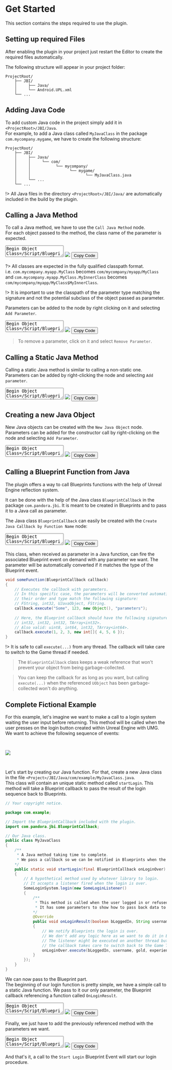 # Get Started

This section contains the steps required to use the plugin. 

## Setting up required Files
After enabling the plugin in your project just restart the Editor to create the required files automatically.

The following structure will appear in your project folder:
```
ProjectRoot/
    ├── JBI/
    │     ├── Java/
    │     └── Android.UPL.xml
    └── ...
```

## Adding Java Code
To add custom Java code in the project simply add it in `<ProjectRoot>/JBI/Java`.   
For example, to add a Java class called `MyJavaClass` in the package `com.mycompany.mygame`, we have to create the following structure:
```
ProjectRoot/
    ├── JBI/
    │     ├── Java/
	│     │     └── com/
	│     │           └── mycompany/
	│     │                 └── mygame/
	│     │                        └── MyJavaClass.java
    │     └── ...
    └── ...
```
!> All Java files in the directory `<ProjectRoot>/JBI/Java/` are automatically included in the build by the plugin.

## Calling a Java Method

To call a Java method, we have to use the `Call Java Method` node.  
For each object passed to the method, the class name of the parameter is expected.

<div class="bpcode">
<textarea readonly>
Begin Object Class=/Script/BlueprintJNIEditor.K2_CallJavaFunction Name="K2_CallJavaFunction_4"
   NodePosX=-880
   NodePosY=-4144
   NodeGuid=5E36DE4D4FF42EE49D2BA4943BD2928C
   CustomProperties Pin (PinId=F7D47DAA40AEE7C6D6F863B2BA9F2F2B,PinName="execute",PinType.PinCategory="exec",PinType.PinSubCategory="",PinType.PinSubCategoryObject=None,PinType.PinSubCategoryMemberReference=(),PinType.PinValueType=(),PinType.ContainerType=None,PinType.bIsReference=False,PinType.bIsConst=False,PinType.bIsWeakPointer=False,PinType.bIsUObjectWrapper=True,PersistentGuid=00000000000000000000000000000000,bHidden=False,bNotConnectable=False,bDefaultValueIsReadOnly=False,bDefaultValueIsIgnored=False,bAdvancedView=False,bOrphanedPin=False,)
   CustomProperties Pin (PinId=C7CE217B48E72E4467A6DC92F6CF8D6D,PinName="Method Called",Direction="EGPD_Output",PinType.PinCategory="exec",PinType.PinSubCategory="",PinType.PinSubCategoryObject=None,PinType.PinSubCategoryMemberReference=(),PinType.PinValueType=(),PinType.ContainerType=None,PinType.bIsReference=False,PinType.bIsConst=False,PinType.bIsWeakPointer=False,PinType.bIsUObjectWrapper=True,PersistentGuid=00000000000000000000000000000000,bHidden=False,bNotConnectable=False,bDefaultValueIsReadOnly=False,bDefaultValueIsIgnored=False,bAdvancedView=False,bOrphanedPin=False,)
   CustomProperties Pin (PinId=6F436E4744EFBDFF29AD16AAF50E78C2,PinName="Return Value",Direction="EGPD_Output",PinType.PinCategory="object",PinType.PinSubCategory="",PinType.PinSubCategoryObject=Class'"/Script/BlueprintJNI.JavaObject"',PinType.PinSubCategoryMemberReference=(),PinType.PinValueType=(),PinType.ContainerType=None,PinType.bIsReference=False,PinType.bIsConst=False,PinType.bIsWeakPointer=False,PinType.bIsUObjectWrapper=False,PersistentGuid=00000000000000000000000000000000,bHidden=True,bNotConnectable=False,bDefaultValueIsReadOnly=False,bDefaultValueIsIgnored=False,bAdvancedView=False,bOrphanedPin=False,)
   CustomProperties Pin (PinId=79DF8F614A3E981DF842A09A95DDCC1F,PinName="Method not Found",Direction="EGPD_Output",PinType.PinCategory="exec",PinType.PinSubCategory="",PinType.PinSubCategoryObject=None,PinType.PinSubCategoryMemberReference=(),PinType.PinValueType=(),PinType.ContainerType=None,PinType.bIsReference=False,PinType.bIsConst=False,PinType.bIsWeakPointer=False,PinType.bIsUObjectWrapper=True,PersistentGuid=00000000000000000000000000000000,bHidden=False,bNotConnectable=False,bDefaultValueIsReadOnly=False,bDefaultValueIsIgnored=False,bAdvancedView=False,bOrphanedPin=False,)
   CustomProperties Pin (PinId=B7720B5943E6F16436D47C92F540F791,PinName="Java Object",PinType.PinCategory="object",PinType.PinSubCategory="",PinType.PinSubCategoryObject=Class'"/Script/BlueprintJNI.JavaObject"',PinType.PinSubCategoryMemberReference=(),PinType.PinValueType=(),PinType.ContainerType=None,PinType.bIsReference=False,PinType.bIsConst=False,PinType.bIsWeakPointer=False,PinType.bIsUObjectWrapper=False,PersistentGuid=00000000000000000000000000000000,bHidden=False,bNotConnectable=False,bDefaultValueIsReadOnly=False,bDefaultValueIsIgnored=False,bAdvancedView=False,bOrphanedPin=False,)
   CustomProperties Pin (PinId=9A7FCE8946E944F7DB0BD9861A270033,PinName="Object Class",PinType.PinCategory="string",PinType.PinSubCategory="",PinType.PinSubCategoryObject=None,PinType.PinSubCategoryMemberReference=(),PinType.PinValueType=(),PinType.ContainerType=None,PinType.bIsReference=False,PinType.bIsConst=False,PinType.bIsWeakPointer=False,PinType.bIsUObjectWrapper=True,PersistentGuid=00000000000000000000000000000000,bHidden=False,bNotConnectable=False,bDefaultValueIsReadOnly=False,bDefaultValueIsIgnored=False,bAdvancedView=False,bOrphanedPin=False,)
   CustomProperties Pin (PinId=93CD8AA740013E459938D694B4AE8D47,PinName="Method Name",PinType.PinCategory="string",PinType.PinSubCategory="",PinType.PinSubCategoryObject=None,PinType.PinSubCategoryMemberReference=(),PinType.PinValueType=(),PinType.ContainerType=None,PinType.bIsReference=False,PinType.bIsConst=False,PinType.bIsWeakPointer=False,PinType.bIsUObjectWrapper=True,PersistentGuid=00000000000000000000000000000000,bHidden=False,bNotConnectable=False,bDefaultValueIsReadOnly=False,bDefaultValueIsIgnored=False,bAdvancedView=False,bOrphanedPin=False,)
   CustomProperties Pin (PinId=EEFA86EE4D4FA9DD8BF5D18E936487E6,PinName="Return Value Type",PinType.PinCategory="byte",PinType.PinSubCategory="EJavaType",PinType.PinSubCategoryObject=Enum'"/Script/BlueprintJNI.EJavaType"',PinType.PinSubCategoryMemberReference=(),PinType.PinValueType=(),PinType.ContainerType=None,PinType.bIsReference=False,PinType.bIsConst=False,PinType.bIsWeakPointer=False,PinType.bIsUObjectWrapper=False,DefaultValue="Void",PersistentGuid=00000000000000000000000000000000,bHidden=False,bNotConnectable=False,bDefaultValueIsReadOnly=False,bDefaultValueIsIgnored=False,bAdvancedView=False,bOrphanedPin=False,)
   CustomProperties Pin (PinId=3C6B321544D5E9214F53E5A570A681F5,PinName="Return Value Class",PinType.PinCategory="string",PinType.PinSubCategory="",PinType.PinSubCategoryObject=None,PinType.PinSubCategoryMemberReference=(),PinType.PinValueType=(),PinType.ContainerType=None,PinType.bIsReference=False,PinType.bIsConst=False,PinType.bIsWeakPointer=False,PinType.bIsUObjectWrapper=True,PersistentGuid=00000000000000000000000000000000,bHidden=True,bNotConnectable=False,bDefaultValueIsReadOnly=False,bDefaultValueIsIgnored=False,bAdvancedView=False,bOrphanedPin=False,)
End Object
</textarea>
<img src="_images/CallJavaMethod.png"/>
<button onclick="copyBlueprintCode(this)">Copy Code</button>
</div>

?> All classes are expected in the fully qualified classpath format.   	
i.e. `com.mycompany.myapp.MyClass` becomes `com/mycompany/myapp/MyClass` and 
`com.mycompany.myapp.MyClass.MyInnerClass` becomes `com/mycompany/myapp/MyClass$MyInnerClass`.

!> It is important to use the classpath of the parameter type matching the signature and not the potential subclass of the object passed as parameter.

Parameters can be added to the node by right clicking on it and selecting `Add Parameter`.
<div class="bpcode">
<textarea readonly>
Begin Object Class=/Script/BlueprintJNIEditor.K2_CallJavaFunction Name="K2_CallJavaFunction_4"
   NumParams=1
   NodePosX=-880
   NodePosY=-4256
   NodeGuid=5E36DE4D4FF42EE49D2BA4943BD2928C
   CustomProperties Pin (PinId=F7D47DAA40AEE7C6D6F863B2BA9F2F2B,PinName="execute",PinType.PinCategory="exec",PinType.PinSubCategory="",PinType.PinSubCategoryObject=None,PinType.PinSubCategoryMemberReference=(),PinType.PinValueType=(),PinType.ContainerType=None,PinType.bIsReference=False,PinType.bIsConst=False,PinType.bIsWeakPointer=False,PinType.bIsUObjectWrapper=True,PersistentGuid=00000000000000000000000000000000,bHidden=False,bNotConnectable=False,bDefaultValueIsReadOnly=False,bDefaultValueIsIgnored=False,bAdvancedView=False,bOrphanedPin=False,)
   CustomProperties Pin (PinId=C7CE217B48E72E4467A6DC92F6CF8D6D,PinName="Method Called",Direction="EGPD_Output",PinType.PinCategory="exec",PinType.PinSubCategory="",PinType.PinSubCategoryObject=None,PinType.PinSubCategoryMemberReference=(),PinType.PinValueType=(),PinType.ContainerType=None,PinType.bIsReference=False,PinType.bIsConst=False,PinType.bIsWeakPointer=False,PinType.bIsUObjectWrapper=True,PersistentGuid=00000000000000000000000000000000,bHidden=False,bNotConnectable=False,bDefaultValueIsReadOnly=False,bDefaultValueIsIgnored=False,bAdvancedView=False,bOrphanedPin=False,)
   CustomProperties Pin (PinId=6F436E4744EFBDFF29AD16AAF50E78C2,PinName="Return Value",Direction="EGPD_Output",PinType.PinCategory="object",PinType.PinSubCategory="",PinType.PinSubCategoryObject=Class'"/Script/BlueprintJNI.JavaObject"',PinType.PinSubCategoryMemberReference=(),PinType.PinValueType=(),PinType.ContainerType=None,PinType.bIsReference=False,PinType.bIsConst=False,PinType.bIsWeakPointer=False,PinType.bIsUObjectWrapper=False,PersistentGuid=00000000000000000000000000000000,bHidden=False,bNotConnectable=False,bDefaultValueIsReadOnly=False,bDefaultValueIsIgnored=False,bAdvancedView=False,bOrphanedPin=False,)
   CustomProperties Pin (PinId=79DF8F614A3E981DF842A09A95DDCC1F,PinName="Method not Found",Direction="EGPD_Output",PinType.PinCategory="exec",PinType.PinSubCategory="",PinType.PinSubCategoryObject=None,PinType.PinSubCategoryMemberReference=(),PinType.PinValueType=(),PinType.ContainerType=None,PinType.bIsReference=False,PinType.bIsConst=False,PinType.bIsWeakPointer=False,PinType.bIsUObjectWrapper=True,PersistentGuid=00000000000000000000000000000000,bHidden=False,bNotConnectable=False,bDefaultValueIsReadOnly=False,bDefaultValueIsIgnored=False,bAdvancedView=False,bOrphanedPin=False,)
   CustomProperties Pin (PinId=B7720B5943E6F16436D47C92F540F791,PinName="Java Object",PinType.PinCategory="object",PinType.PinSubCategory="",PinType.PinSubCategoryObject=Class'"/Script/BlueprintJNI.JavaObject"',PinType.PinSubCategoryMemberReference=(),PinType.PinValueType=(),PinType.ContainerType=None,PinType.bIsReference=False,PinType.bIsConst=False,PinType.bIsWeakPointer=False,PinType.bIsUObjectWrapper=False,PersistentGuid=00000000000000000000000000000000,bHidden=False,bNotConnectable=False,bDefaultValueIsReadOnly=False,bDefaultValueIsIgnored=False,bAdvancedView=False,bOrphanedPin=False,)
   CustomProperties Pin (PinId=9A7FCE8946E944F7DB0BD9861A270033,PinName="Object Class",PinType.PinCategory="string",PinType.PinSubCategory="",PinType.PinSubCategoryObject=None,PinType.PinSubCategoryMemberReference=(),PinType.PinValueType=(),PinType.ContainerType=None,PinType.bIsReference=False,PinType.bIsConst=False,PinType.bIsWeakPointer=False,PinType.bIsUObjectWrapper=True,PersistentGuid=00000000000000000000000000000000,bHidden=False,bNotConnectable=False,bDefaultValueIsReadOnly=False,bDefaultValueIsIgnored=False,bAdvancedView=False,bOrphanedPin=False,)
   CustomProperties Pin (PinId=93CD8AA740013E459938D694B4AE8D47,PinName="Method Name",PinType.PinCategory="string",PinType.PinSubCategory="",PinType.PinSubCategoryObject=None,PinType.PinSubCategoryMemberReference=(),PinType.PinValueType=(),PinType.ContainerType=None,PinType.bIsReference=False,PinType.bIsConst=False,PinType.bIsWeakPointer=False,PinType.bIsUObjectWrapper=True,PersistentGuid=00000000000000000000000000000000,bHidden=False,bNotConnectable=False,bDefaultValueIsReadOnly=False,bDefaultValueIsIgnored=False,bAdvancedView=False,bOrphanedPin=False,)
   CustomProperties Pin (PinId=EEFA86EE4D4FA9DD8BF5D18E936487E6,PinName="Return Value Type",PinType.PinCategory="byte",PinType.PinSubCategory="EJavaType",PinType.PinSubCategoryObject=Enum'"/Script/BlueprintJNI.EJavaType"',PinType.PinSubCategoryMemberReference=(),PinType.PinValueType=(),PinType.ContainerType=None,PinType.bIsReference=False,PinType.bIsConst=False,PinType.bIsWeakPointer=False,PinType.bIsUObjectWrapper=False,DefaultValue="Object",PersistentGuid=00000000000000000000000000000000,bHidden=False,bNotConnectable=False,bDefaultValueIsReadOnly=False,bDefaultValueIsIgnored=False,bAdvancedView=False,bOrphanedPin=False,)
   CustomProperties Pin (PinId=3C6B321544D5E9214F53E5A570A681F5,PinName="Return Value Class",PinType.PinCategory="string",PinType.PinSubCategory="",PinType.PinSubCategoryObject=None,PinType.PinSubCategoryMemberReference=(),PinType.PinValueType=(),PinType.ContainerType=None,PinType.bIsReference=False,PinType.bIsConst=False,PinType.bIsWeakPointer=False,PinType.bIsUObjectWrapper=True,PersistentGuid=00000000000000000000000000000000,bHidden=False,bNotConnectable=False,bDefaultValueIsReadOnly=False,bDefaultValueIsIgnored=False,bAdvancedView=False,bOrphanedPin=False,)
   CustomProperties Pin (PinId=4E5968554474A6A0A3FB5295F71F7FFB,PinName="ParamType_1",PinFriendlyName=LOCGEN_FORMAT_ORDERED(NSLOCTEXT("UK2_JavaParametersNode", "ParameterTypePinName", "Parameter Type {0}"), 1),PinType.PinCategory="byte",PinType.PinSubCategory="EJavaType",PinType.PinSubCategoryObject=Enum'"/Script/BlueprintJNI.EJavaType"',PinType.PinSubCategoryMemberReference=(),PinType.PinValueType=(),PinType.ContainerType=None,PinType.bIsReference=False,PinType.bIsConst=False,PinType.bIsWeakPointer=False,PinType.bIsUObjectWrapper=False,DefaultValue="StringArray",PersistentGuid=00000000000000000000000000000000,bHidden=False,bNotConnectable=False,bDefaultValueIsReadOnly=False,bDefaultValueIsIgnored=False,bAdvancedView=False,bOrphanedPin=False,)
   CustomProperties Pin (PinId=D9E5A81D40831A520ADD21B4849791D2,PinName="ParamClass_1",PinFriendlyName=LOCGEN_FORMAT_ORDERED(NSLOCTEXT("UK2_JavaParametersNode", "ParameterClassPinName", "Parameter Class {0}"), 1),PinType.PinCategory="string",PinType.PinSubCategory="",PinType.PinSubCategoryObject=None,PinType.PinSubCategoryMemberReference=(),PinType.PinValueType=(),PinType.ContainerType=None,PinType.bIsReference=False,PinType.bIsConst=False,PinType.bIsWeakPointer=False,PinType.bIsUObjectWrapper=False,DefaultValue="java/lang/Object",PersistentGuid=00000000000000000000000000000000,bHidden=True,bNotConnectable=False,bDefaultValueIsReadOnly=False,bDefaultValueIsIgnored=False,bAdvancedView=False,bOrphanedPin=False,)
   CustomProperties Pin (PinId=E6284C4C47948B97797BB19BD540C151,PinName="ParamVal_1",PinFriendlyName=LOCGEN_FORMAT_ORDERED(NSLOCTEXT("UK2_JavaParametersNode", "ParameterValuePinName", "Parameter Value {0}"), 1),PinType.PinCategory="string",PinType.PinSubCategory="",PinType.PinSubCategoryObject=None,PinType.PinSubCategoryMemberReference=(),PinType.PinValueType=(),PinType.ContainerType=Array,PinType.bIsReference=False,PinType.bIsConst=False,PinType.bIsWeakPointer=False,PinType.bIsUObjectWrapper=False,PersistentGuid=00000000000000000000000000000000,bHidden=False,bNotConnectable=False,bDefaultValueIsReadOnly=False,bDefaultValueIsIgnored=False,bAdvancedView=False,bOrphanedPin=False,)
End Object
</textarea>
<img src="_images/CallJavaMethodWithParams.png"/>
<button onclick="copyBlueprintCode(this)">Copy Code</button>
</div>

> To remove a parameter, click on it and select `Remove Parameter`.

## Calling a Static Java Method
Calling a static Java method is similar to calling a non-static one.  
Parameters can be added by right-clicking the node and selecting `Add parameter`.

<div class="bpcode">
<textarea readonly>
Begin Object Class=/Script/BlueprintJNIEditor.K2_CallStaticJavaFunction Name="K2_CallStaticJavaFunction_5"
   NodePosX=-880
   NodePosY=-4112
   NodeGuid=54ACBF4F4608C1C840AC969CE639B3B2
   CustomProperties Pin (PinId=0E7B3B1242DF78A44928BC8620DAA790,PinName="execute",PinType.PinCategory="exec",PinType.PinSubCategory="",PinType.PinSubCategoryObject=None,PinType.PinSubCategoryMemberReference=(),PinType.PinValueType=(),PinType.ContainerType=None,PinType.bIsReference=False,PinType.bIsConst=False,PinType.bIsWeakPointer=False,PinType.bIsUObjectWrapper=True,PersistentGuid=00000000000000000000000000000000,bHidden=False,bNotConnectable=False,bDefaultValueIsReadOnly=False,bDefaultValueIsIgnored=False,bAdvancedView=False,bOrphanedPin=False,)
   CustomProperties Pin (PinId=9A0D98204CBC634A0ABB22991B4159B6,PinName="Method Called",Direction="EGPD_Output",PinType.PinCategory="exec",PinType.PinSubCategory="",PinType.PinSubCategoryObject=None,PinType.PinSubCategoryMemberReference=(),PinType.PinValueType=(),PinType.ContainerType=None,PinType.bIsReference=False,PinType.bIsConst=False,PinType.bIsWeakPointer=False,PinType.bIsUObjectWrapper=True,PersistentGuid=00000000000000000000000000000000,bHidden=False,bNotConnectable=False,bDefaultValueIsReadOnly=False,bDefaultValueIsIgnored=False,bAdvancedView=False,bOrphanedPin=False,)
   CustomProperties Pin (PinId=6CDC2DCC47DE9529E4ADFCB9F3AF4DA0,PinName="Return Value",Direction="EGPD_Output",PinType.PinCategory="int",PinType.PinSubCategory="",PinType.PinSubCategoryObject=None,PinType.PinSubCategoryMemberReference=(),PinType.PinValueType=(),PinType.ContainerType=None,PinType.bIsReference=False,PinType.bIsConst=False,PinType.bIsWeakPointer=False,PinType.bIsUObjectWrapper=False,PersistentGuid=00000000000000000000000000000000,bHidden=False,bNotConnectable=False,bDefaultValueIsReadOnly=False,bDefaultValueIsIgnored=False,bAdvancedView=False,bOrphanedPin=False,)
   CustomProperties Pin (PinId=457BF70444311362905C6D857BCA36C8,PinName="Method not Found",Direction="EGPD_Output",PinType.PinCategory="exec",PinType.PinSubCategory="",PinType.PinSubCategoryObject=None,PinType.PinSubCategoryMemberReference=(),PinType.PinValueType=(),PinType.ContainerType=None,PinType.bIsReference=False,PinType.bIsConst=False,PinType.bIsWeakPointer=False,PinType.bIsUObjectWrapper=True,PersistentGuid=00000000000000000000000000000000,bHidden=False,bNotConnectable=False,bDefaultValueIsReadOnly=False,bDefaultValueIsIgnored=False,bAdvancedView=False,bOrphanedPin=False,)
   CustomProperties Pin (PinId=3299D92E4D9BC33A58E3EA8A2969E8A2,PinName="Method Class",PinType.PinCategory="string",PinType.PinSubCategory="",PinType.PinSubCategoryObject=None,PinType.PinSubCategoryMemberReference=(),PinType.PinValueType=(),PinType.ContainerType=None,PinType.bIsReference=False,PinType.bIsConst=False,PinType.bIsWeakPointer=False,PinType.bIsUObjectWrapper=True,PersistentGuid=00000000000000000000000000000000,bHidden=False,bNotConnectable=False,bDefaultValueIsReadOnly=False,bDefaultValueIsIgnored=False,bAdvancedView=False,bOrphanedPin=False,)
   CustomProperties Pin (PinId=8CDCE3664A513D9DD30DB9823E9BECFF,PinName="Method Name",PinType.PinCategory="string",PinType.PinSubCategory="",PinType.PinSubCategoryObject=None,PinType.PinSubCategoryMemberReference=(),PinType.PinValueType=(),PinType.ContainerType=None,PinType.bIsReference=False,PinType.bIsConst=False,PinType.bIsWeakPointer=False,PinType.bIsUObjectWrapper=True,PersistentGuid=00000000000000000000000000000000,bHidden=False,bNotConnectable=False,bDefaultValueIsReadOnly=False,bDefaultValueIsIgnored=False,bAdvancedView=False,bOrphanedPin=False,)
   CustomProperties Pin (PinId=A2C73D8440A7B36979F3D2BB8DC64ECB,PinName="Return Value Type",PinType.PinCategory="byte",PinType.PinSubCategory="EJavaType",PinType.PinSubCategoryObject=Enum'"/Script/BlueprintJNI.EJavaType"',PinType.PinSubCategoryMemberReference=(),PinType.PinValueType=(),PinType.ContainerType=None,PinType.bIsReference=False,PinType.bIsConst=False,PinType.bIsWeakPointer=False,PinType.bIsUObjectWrapper=False,DefaultValue="Byte",PersistentGuid=00000000000000000000000000000000,bHidden=False,bNotConnectable=False,bDefaultValueIsReadOnly=False,bDefaultValueIsIgnored=False,bAdvancedView=False,bOrphanedPin=False,)
   CustomProperties Pin (PinId=3C4356574F62D012D37567A2073B2A62,PinName="Return Value Class",PinType.PinCategory="string",PinType.PinSubCategory="",PinType.PinSubCategoryObject=None,PinType.PinSubCategoryMemberReference=(),PinType.PinValueType=(),PinType.ContainerType=None,PinType.bIsReference=False,PinType.bIsConst=False,PinType.bIsWeakPointer=False,PinType.bIsUObjectWrapper=True,PersistentGuid=00000000000000000000000000000000,bHidden=True,bNotConnectable=False,bDefaultValueIsReadOnly=False,bDefaultValueIsIgnored=False,bAdvancedView=False,bOrphanedPin=False,)
End Object
</textarea>
<img src="_images/CallStaticJavaMethod.png"/>
<button onclick="copyBlueprintCode(this)">Copy Code</button>
</div>

## Creating a new Java Object
New Java objects can be created with the `New Java Object` node.  
Parameters can be added for the constructor call by right-clicking on the node and selecting `Add Parameter`.
<div class="bpcode">
<textarea readonly>
Begin Object Class=/Script/BlueprintJNIEditor.K2_NewJavaObject Name="K2_NewJavaObject_2"
   NodePosX=-1440
   NodePosY=-1664
   NodeGuid=ED1A07EE43073019A76D888AFE59D6A0
   CustomProperties Pin (PinId=AAA2277F414491562EA3E9BE6B6BAAFD,PinName="execute",PinType.PinCategory="exec",PinType.PinSubCategory="",PinType.PinSubCategoryObject=None,PinType.PinSubCategoryMemberReference=(),PinType.PinValueType=(),PinType.ContainerType=None,PinType.bIsReference=False,PinType.bIsConst=False,PinType.bIsWeakPointer=False,PinType.bIsUObjectWrapper=False,PersistentGuid=00000000000000000000000000000000,bHidden=False,bNotConnectable=False,bDefaultValueIsReadOnly=False,bDefaultValueIsIgnored=False,bAdvancedView=False,bOrphanedPin=False,)
   CustomProperties Pin (PinId=3CCA7E5546E18C627950F78C575866FB,PinName="Object Created",Direction="EGPD_Output",PinType.PinCategory="exec",PinType.PinSubCategory="",PinType.PinSubCategoryObject=None,PinType.PinSubCategoryMemberReference=(),PinType.PinValueType=(),PinType.ContainerType=None,PinType.bIsReference=False,PinType.bIsConst=False,PinType.bIsWeakPointer=False,PinType.bIsUObjectWrapper=False,PersistentGuid=00000000000000000000000000000000,bHidden=False,bNotConnectable=False,bDefaultValueIsReadOnly=False,bDefaultValueIsIgnored=False,bAdvancedView=False,bOrphanedPin=False,)
   CustomProperties Pin (PinId=5288591948EE801746A688A5B4E66C2C,PinName="New Object",Direction="EGPD_Output",PinType.PinCategory="object",PinType.PinSubCategory="",PinType.PinSubCategoryObject=Class'"/Script/BlueprintJNI.JavaObject"',PinType.PinSubCategoryMemberReference=(),PinType.PinValueType=(),PinType.ContainerType=None,PinType.bIsReference=False,PinType.bIsConst=False,PinType.bIsWeakPointer=False,PinType.bIsUObjectWrapper=False,PersistentGuid=00000000000000000000000000000000,bHidden=False,bNotConnectable=False,bDefaultValueIsReadOnly=False,bDefaultValueIsIgnored=False,bAdvancedView=False,bOrphanedPin=False,)
   CustomProperties Pin (PinId=E5B58C894A05D341C4CB3FB9097B6B09,PinName="Object not Found",Direction="EGPD_Output",PinType.PinCategory="exec",PinType.PinSubCategory="",PinType.PinSubCategoryObject=None,PinType.PinSubCategoryMemberReference=(),PinType.PinValueType=(),PinType.ContainerType=None,PinType.bIsReference=False,PinType.bIsConst=False,PinType.bIsWeakPointer=False,PinType.bIsUObjectWrapper=False,PersistentGuid=00000000000000000000000000000000,bHidden=False,bNotConnectable=False,bDefaultValueIsReadOnly=False,bDefaultValueIsIgnored=False,bAdvancedView=False,bOrphanedPin=False,)
   CustomProperties Pin (PinId=EBE80E7E4F88DADE49DC8DB4A178CEB7,PinName="Object Class",PinType.PinCategory="string",PinType.PinSubCategory="",PinType.PinSubCategoryObject=None,PinType.PinSubCategoryMemberReference=(),PinType.PinValueType=(),PinType.ContainerType=None,PinType.bIsReference=False,PinType.bIsConst=False,PinType.bIsWeakPointer=False,PinType.bIsUObjectWrapper=False,PersistentGuid=00000000000000000000000000000000,bHidden=False,bNotConnectable=False,bDefaultValueIsReadOnly=False,bDefaultValueIsIgnored=False,bAdvancedView=False,bOrphanedPin=False,)
End Object
</textarea>
<img src="_images/NewJavaObject.png"/>
<button onclick="copyBlueprintCode(this)">Copy Code</button>
</div>

## Calling a Blueprint Function from Java
The plugin offers a way to call Blueprints functions with the help of Unreal Engine reflection system.

It can be done with the help of the Java class `BlueprintCallback` in the package `com.pandora.jbi`. It is meant to be created in Blueprints
and to pass it to a Java call as parameter.

The Java class `BlueprintCallback` can easily be created with the `Create Java Callback by Function Name` node:
<div class="bpcode">
<textarea readonly>
Begin Object Class=/Script/BlueprintGraph.K2Node_CallFunction Name="K2Node_CallFunction_2"
   bIsPureFunc=True
   FunctionReference=(MemberParent=Class'"/Script/BlueprintJNI.JavaLibrary"',MemberName="CreateBlueprintCallback")
   NodePosX=-1872
   NodePosY=-2096
   NodeGuid=F9E6EF6346349FC7D35AEA99BFF53B50
   CustomProperties Pin (PinId=67E98CC14EA3956C8FDE2FB370F7D7EA,PinName="self",PinFriendlyName=NSLOCTEXT("K2Node", "Target", "Target"),PinToolTip="Target\nJava Library Object Reference",PinType.PinCategory="object",PinType.PinSubCategory="",PinType.PinSubCategoryObject=Class'"/Script/BlueprintJNI.JavaLibrary"',PinType.PinSubCategoryMemberReference=(),PinType.PinValueType=(),PinType.ContainerType=None,PinType.bIsReference=False,PinType.bIsConst=False,PinType.bIsWeakPointer=False,PinType.bIsUObjectWrapper=True,DefaultObject="/Script/BlueprintJNI.Default__JavaLibrary",PersistentGuid=00000000000000000000000000000000,bHidden=True,bNotConnectable=False,bDefaultValueIsReadOnly=False,bDefaultValueIsIgnored=False,bAdvancedView=False,bOrphanedPin=False,)
   CustomProperties Pin (PinId=247B7CC74CA747036A0F04B1DF4D54EC,PinName="Object",PinToolTip="Object\nObject Reference\n\nThe object associated with the function.",PinType.PinCategory="object",PinType.PinSubCategory="",PinType.PinSubCategoryObject=Class'"/Script/CoreUObject.Object"',PinType.PinSubCategoryMemberReference=(),PinType.PinValueType=(),PinType.ContainerType=None,PinType.bIsReference=False,PinType.bIsConst=False,PinType.bIsWeakPointer=False,PinType.bIsUObjectWrapper=False,PersistentGuid=00000000000000000000000000000000,bHidden=False,bNotConnectable=False,bDefaultValueIsReadOnly=False,bDefaultValueIsIgnored=False,bAdvancedView=False,bOrphanedPin=False,)
   CustomProperties Pin (PinId=4B7B56F3495446DB3C11038F94CA76F2,PinName="FunctionName",PinToolTip="Function Name\nName\n\nThe name of the function or the event.",PinType.PinCategory="name",PinType.PinSubCategory="",PinType.PinSubCategoryObject=None,PinType.PinSubCategoryMemberReference=(),PinType.PinValueType=(),PinType.ContainerType=None,PinType.bIsReference=False,PinType.bIsConst=False,PinType.bIsWeakPointer=False,PinType.bIsUObjectWrapper=False,DefaultValue="MyCallback",AutogeneratedDefaultValue="None",PersistentGuid=00000000000000000000000000000000,bHidden=False,bNotConnectable=False,bDefaultValueIsReadOnly=False,bDefaultValueIsIgnored=False,bAdvancedView=False,bOrphanedPin=False,)
   CustomProperties Pin (PinId=0EB0EEB440AB5512437B33ACF1CAD744,PinName="ReturnValue",PinFriendlyName=NSLOCTEXT("", "0591EE9143222DA2131DE988FB8F3BB2", "Callback"),PinToolTip="Callback\nJava Object Object Reference\n\nA new BlueprintCallback Java object.",Direction="EGPD_Output",PinType.PinCategory="object",PinType.PinSubCategory="",PinType.PinSubCategoryObject=Class'"/Script/BlueprintJNI.JavaObject"',PinType.PinSubCategoryMemberReference=(),PinType.PinValueType=(),PinType.ContainerType=None,PinType.bIsReference=False,PinType.bIsConst=False,PinType.bIsWeakPointer=False,PinType.bIsUObjectWrapper=False,PersistentGuid=00000000000000000000000000000000,bHidden=False,bNotConnectable=False,bDefaultValueIsReadOnly=False,bDefaultValueIsIgnored=False,bAdvancedView=False,bOrphanedPin=False,)
End Object
</textarea>
<img src="_images/CreateCallback.png"/>
<button onclick="copyBlueprintCode(this)">Copy Code</button>
</div>

This class, when received as parameter in a Java function, can fire the associated Blueprint event on demand with any parameter we want.
The parameter will be automatically converted if it matches the type of the Blueprint event.
```java
void someFunction(BlueprintCallback callback)
{
	// Executes the callback with parameters.
	// In this specific case, the parameters will be converted automatically only if 
	// their order and type match the following signature:
	// FString, int32, UJavaObject, FString.
	callback.execute("Some", 123, new Object(), "parameters");
	
	// Here, the Blueprint callback should have the following signature:
	// int32, int32, int32, TArray<int32>.
	// Also valid: uint8, int64, int32, TArray<int64>.
	callback.execute(1, 2, 3, new int[]{ 4, 5, 6 });
}
```

!> It is safe to call `execute(...)` from any thread. The callback will take care to switch to the Game thread if needed.

> The `BlueprintCallback` class keeps a weak reference that won't prevent your object from being garbage-collected.

> You can keep the callback for as long as you want, but calling `execute(...)` when the referenced `UObject` has been garbage-collected
won't do anything.



## Complete Fictional Example
For this example, let's imagine we want to make a call to a login system waiting the user input before returning. This method will be called when the user presses
on the login button created within Unreal Engine with UMG.
We want to achieve the following sequence of events:

<img src="_images/CallbackDiagram.png" style="text-align:center;margin:30px 0;border:none;box-shadow:none"/>

Let's start by creating our Java function. For that, create a new Java class in the file `<Project>/JBI/Java/com/example/MyJavaClass.java`.  
This class will contain an unique static method called `startLogin`.
This method will take a Blueprint callback to pass the result of the login sequence back to Blueprints.

```java
// Your copyright notice.

package com.example;

// Import the BlueprintCallback included with the plugin.
import com.pandora.jbi.BlueprintCallback;

// Our Java class.
public class MyJavaClass
{
	/**
	 * A Java method taking time to complete.
	 * We pass a callback so we can be notified in Blueprints when the method is over.
	*/
	public static void startLogin(final BlueprintCallback onLoginOver)
	{
		// A hypothetical method used by whatever library to login.
		// It accepts a listener fired when the login is over. 
		SomeLoginSystem.login(new SomeLoginListener()
		{
			/**
			 * This method is called when the user logged in or refused to login.
			 * It has some parameters to show how to pass back data to Blueprints.
			*/
			@Override
			public void onLoginResult(boolean bLoggedIn, String username, int gold, long experience)
			{
				// We notify Blueprints the login is over.
				// We don't add any logic here as we want to do it in Blueprints.
				// The listener might be executed on another thread but we don't care, 
				// the callback takes care to switch back to the Game Thread if neeeded.
				onLoginOver.execute(bLoggedIn, username, gold, experience);
			}
		});
	}
}
```

We can now pass to the Blueprint part.  
The beginning of our login function is pretty simple, we have a simple call to a static Java function. We pass to it our only parameter, the
Blueprint callback referencing a function called `OnLoginResult`.

<div class="bpcode">
<textarea readonly>
Begin Object Class=/Script/BlueprintGraph.K2Node_CustomEvent Name="K2Node_CustomEvent_8"
   CustomFunctionName="Start Login"
   NodePosX=-192
   NodePosY=-4704
   ErrorType=1
   NodeGuid=250264874BB0A1D3BE18838EB737EE66
   CustomProperties Pin (PinId=99124BCE47C1CF9701BD7BA011FFB045,PinName="OutputDelegate",Direction="EGPD_Output",PinType.PinCategory="delegate",PinType.PinSubCategory="",PinType.PinSubCategoryObject=None,PinType.PinSubCategoryMemberReference=(MemberParent=BlueprintGeneratedClass'"/Game/Demo.Demo_C"',MemberName="Start Login",MemberGuid=250264874BB0A1D3BE18838EB737EE66),PinType.PinValueType=(),PinType.ContainerType=None,PinType.bIsReference=False,PinType.bIsConst=False,PinType.bIsWeakPointer=False,PinType.bIsUObjectWrapper=True,PersistentGuid=00000000000000000000000000000000,bHidden=False,bNotConnectable=False,bDefaultValueIsReadOnly=False,bDefaultValueIsIgnored=False,bAdvancedView=False,bOrphanedPin=False,)
   CustomProperties Pin (PinId=103EBE37457D199944ACAD98F0B01D5F,PinName="then",Direction="EGPD_Output",PinType.PinCategory="exec",PinType.PinSubCategory="",PinType.PinSubCategoryObject=None,PinType.PinSubCategoryMemberReference=(),PinType.PinValueType=(),PinType.ContainerType=None,PinType.bIsReference=False,PinType.bIsConst=False,PinType.bIsWeakPointer=False,PinType.bIsUObjectWrapper=True,LinkedTo=(K2_CallStaticJavaFunction_8 9DA32697415E59D987AEE99BA4E0BA8F,),PersistentGuid=00000000000000000000000000000000,bHidden=False,bNotConnectable=False,bDefaultValueIsReadOnly=False,bDefaultValueIsIgnored=False,bAdvancedView=False,bOrphanedPin=False,)
End Object
Begin Object Class=/Script/BlueprintJNIEditor.K2_CallStaticJavaFunction Name="K2_CallStaticJavaFunction_8"
   NumParams=1
   NodePosX=16
   NodePosY=-4688
   NodeGuid=C116178643A61B253E9505AC302524AC
   CustomProperties Pin (PinId=9DA32697415E59D987AEE99BA4E0BA8F,PinName="execute",PinType.PinCategory="exec",PinType.PinSubCategory="",PinType.PinSubCategoryObject=None,PinType.PinSubCategoryMemberReference=(),PinType.PinValueType=(),PinType.ContainerType=None,PinType.bIsReference=False,PinType.bIsConst=False,PinType.bIsWeakPointer=False,PinType.bIsUObjectWrapper=True,LinkedTo=(K2Node_CustomEvent_8 103EBE37457D199944ACAD98F0B01D5F,),PersistentGuid=00000000000000000000000000000000,bHidden=False,bNotConnectable=False,bDefaultValueIsReadOnly=False,bDefaultValueIsIgnored=False,bAdvancedView=False,bOrphanedPin=False,)
   CustomProperties Pin (PinId=CD031A9F4A186ED0BEB3328EF0F9B73D,PinName="Method Called",Direction="EGPD_Output",PinType.PinCategory="exec",PinType.PinSubCategory="",PinType.PinSubCategoryObject=None,PinType.PinSubCategoryMemberReference=(),PinType.PinValueType=(),PinType.ContainerType=None,PinType.bIsReference=False,PinType.bIsConst=False,PinType.bIsWeakPointer=False,PinType.bIsUObjectWrapper=True,PersistentGuid=00000000000000000000000000000000,bHidden=False,bNotConnectable=False,bDefaultValueIsReadOnly=False,bDefaultValueIsIgnored=False,bAdvancedView=False,bOrphanedPin=False,)
   CustomProperties Pin (PinId=5F52F3C0490D4955D1867392E6D8D4F6,PinName="Return Value",Direction="EGPD_Output",PinType.PinCategory="object",PinType.PinSubCategory="",PinType.PinSubCategoryObject=Class'"/Script/BlueprintJNI.JavaObject"',PinType.PinSubCategoryMemberReference=(),PinType.PinValueType=(),PinType.ContainerType=None,PinType.bIsReference=False,PinType.bIsConst=False,PinType.bIsWeakPointer=False,PinType.bIsUObjectWrapper=False,PersistentGuid=00000000000000000000000000000000,bHidden=True,bNotConnectable=False,bDefaultValueIsReadOnly=False,bDefaultValueIsIgnored=False,bAdvancedView=False,bOrphanedPin=False,)
   CustomProperties Pin (PinId=27A055B2494312C8EEA3E48CF94D72F3,PinName="Method not Found",Direction="EGPD_Output",PinType.PinCategory="exec",PinType.PinSubCategory="",PinType.PinSubCategoryObject=None,PinType.PinSubCategoryMemberReference=(),PinType.PinValueType=(),PinType.ContainerType=None,PinType.bIsReference=False,PinType.bIsConst=False,PinType.bIsWeakPointer=False,PinType.bIsUObjectWrapper=True,PersistentGuid=00000000000000000000000000000000,bHidden=False,bNotConnectable=False,bDefaultValueIsReadOnly=False,bDefaultValueIsIgnored=False,bAdvancedView=False,bOrphanedPin=False,)
   CustomProperties Pin (PinId=3FDCA2814DDF5774453A8A8134D0D8B3,PinName="Method Class",PinType.PinCategory="string",PinType.PinSubCategory="",PinType.PinSubCategoryObject=None,PinType.PinSubCategoryMemberReference=(),PinType.PinValueType=(),PinType.ContainerType=None,PinType.bIsReference=False,PinType.bIsConst=False,PinType.bIsWeakPointer=False,PinType.bIsUObjectWrapper=True,DefaultValue="com/example/MyJavaClass",PersistentGuid=00000000000000000000000000000000,bHidden=False,bNotConnectable=False,bDefaultValueIsReadOnly=False,bDefaultValueIsIgnored=False,bAdvancedView=False,bOrphanedPin=False,)
   CustomProperties Pin (PinId=999893BF464793EB3EFAFAA99611BBB0,PinName="Method Name",PinType.PinCategory="string",PinType.PinSubCategory="",PinType.PinSubCategoryObject=None,PinType.PinSubCategoryMemberReference=(),PinType.PinValueType=(),PinType.ContainerType=None,PinType.bIsReference=False,PinType.bIsConst=False,PinType.bIsWeakPointer=False,PinType.bIsUObjectWrapper=True,DefaultValue="startLogin",PersistentGuid=00000000000000000000000000000000,bHidden=False,bNotConnectable=False,bDefaultValueIsReadOnly=False,bDefaultValueIsIgnored=False,bAdvancedView=False,bOrphanedPin=False,)
   CustomProperties Pin (PinId=B88BDED6455EF31976E55F8E27F4DE29,PinName="Return Value Type",PinType.PinCategory="byte",PinType.PinSubCategory="EJavaType",PinType.PinSubCategoryObject=Enum'"/Script/BlueprintJNI.EJavaType"',PinType.PinSubCategoryMemberReference=(),PinType.PinValueType=(),PinType.ContainerType=None,PinType.bIsReference=False,PinType.bIsConst=False,PinType.bIsWeakPointer=False,PinType.bIsUObjectWrapper=False,DefaultValue="Void",PersistentGuid=00000000000000000000000000000000,bHidden=False,bNotConnectable=False,bDefaultValueIsReadOnly=False,bDefaultValueIsIgnored=False,bAdvancedView=False,bOrphanedPin=False,)
   CustomProperties Pin (PinId=3E9BCD964B3DE9914AEE43B5AF19E988,PinName="Return Value Class",PinType.PinCategory="string",PinType.PinSubCategory="",PinType.PinSubCategoryObject=None,PinType.PinSubCategoryMemberReference=(),PinType.PinValueType=(),PinType.ContainerType=None,PinType.bIsReference=False,PinType.bIsConst=False,PinType.bIsWeakPointer=False,PinType.bIsUObjectWrapper=True,PersistentGuid=00000000000000000000000000000000,bHidden=True,bNotConnectable=False,bDefaultValueIsReadOnly=False,bDefaultValueIsIgnored=False,bAdvancedView=False,bOrphanedPin=False,)
   CustomProperties Pin (PinId=B2AD78034E9FD59DBD659AA97441D20A,PinName="ParamType_1",PinFriendlyName=LOCGEN_FORMAT_ORDERED(NSLOCTEXT("UK2_JavaParametersNode", "ParameterTypePinName", "Parameter Type {0}"), 1),PinType.PinCategory="byte",PinType.PinSubCategory="EJavaType",PinType.PinSubCategoryObject=Enum'"/Script/BlueprintJNI.EJavaType"',PinType.PinSubCategoryMemberReference=(),PinType.PinValueType=(),PinType.ContainerType=None,PinType.bIsReference=False,PinType.bIsConst=False,PinType.bIsWeakPointer=False,PinType.bIsUObjectWrapper=False,DefaultValue="Object",PersistentGuid=00000000000000000000000000000000,bHidden=False,bNotConnectable=False,bDefaultValueIsReadOnly=False,bDefaultValueIsIgnored=False,bAdvancedView=False,bOrphanedPin=False,)
   CustomProperties Pin (PinId=5FBC6C294B5509CC32BE3391AAEE51F1,PinName="ParamClass_1",PinFriendlyName=LOCGEN_FORMAT_ORDERED(NSLOCTEXT("UK2_JavaParametersNode", "ParameterClassPinName", "Parameter Class {0}"), 1),PinType.PinCategory="string",PinType.PinSubCategory="",PinType.PinSubCategoryObject=None,PinType.PinSubCategoryMemberReference=(),PinType.PinValueType=(),PinType.ContainerType=None,PinType.bIsReference=False,PinType.bIsConst=False,PinType.bIsWeakPointer=False,PinType.bIsUObjectWrapper=False,LinkedTo=(K2Node_CallFunction_37 E071EE4E4EFDECC4AD2730B03D91CDD6,),PersistentGuid=00000000000000000000000000000000,bHidden=False,bNotConnectable=False,bDefaultValueIsReadOnly=False,bDefaultValueIsIgnored=False,bAdvancedView=False,bOrphanedPin=False,)
   CustomProperties Pin (PinId=8E19CC5542481EEDCA3686B1AFC8B8C9,PinName="ParamVal_1",PinFriendlyName=LOCGEN_FORMAT_ORDERED(NSLOCTEXT("UK2_JavaParametersNode", "ParameterValuePinName", "Parameter Value {0}"), 1),PinType.PinCategory="object",PinType.PinSubCategory="",PinType.PinSubCategoryObject=Class'"/Script/BlueprintJNI.JavaObject"',PinType.PinSubCategoryMemberReference=(),PinType.PinValueType=(),PinType.ContainerType=None,PinType.bIsReference=False,PinType.bIsConst=False,PinType.bIsWeakPointer=False,PinType.bIsUObjectWrapper=False,LinkedTo=(K2Node_CallFunction_38 F565C8D1400AD30760B3649D1E738966,),PersistentGuid=00000000000000000000000000000000,bHidden=False,bNotConnectable=False,bDefaultValueIsReadOnly=False,bDefaultValueIsIgnored=False,bAdvancedView=False,bOrphanedPin=False,)
End Object
Begin Object Class=/Script/BlueprintGraph.K2Node_CallFunction Name="K2Node_CallFunction_37"
   bIsPureFunc=True
   FunctionReference=(MemberParent=Class'"/Script/BlueprintJNI.JavaLibrary"',MemberName="GetBlueprintCallbackClassName")
   NodePosX=-304
   NodePosY=-4608
   NodeGuid=D887C24C4B95B4A64DC130A694EF1D61
   CustomProperties Pin (PinId=7687D8B143BB1106A525BD8392664C03,PinName="self",PinFriendlyName=NSLOCTEXT("K2Node", "Target", "Target"),PinType.PinCategory="object",PinType.PinSubCategory="",PinType.PinSubCategoryObject=Class'"/Script/BlueprintJNI.JavaLibrary"',PinType.PinSubCategoryMemberReference=(),PinType.PinValueType=(),PinType.ContainerType=None,PinType.bIsReference=False,PinType.bIsConst=False,PinType.bIsWeakPointer=False,PinType.bIsUObjectWrapper=False,DefaultObject="/Script/BlueprintJNI.Default__JavaLibrary",PersistentGuid=00000000000000000000000000000000,bHidden=True,bNotConnectable=False,bDefaultValueIsReadOnly=False,bDefaultValueIsIgnored=False,bAdvancedView=False,bOrphanedPin=False,)
   CustomProperties Pin (PinId=E071EE4E4EFDECC4AD2730B03D91CDD6,PinName="ReturnValue",PinFriendlyName=NSLOCTEXT("", "093FD62C4493605504167B89814FC264", "Class Name"),Direction="EGPD_Output",PinType.PinCategory="string",PinType.PinSubCategory="",PinType.PinSubCategoryObject=None,PinType.PinSubCategoryMemberReference=(),PinType.PinValueType=(),PinType.ContainerType=None,PinType.bIsReference=False,PinType.bIsConst=False,PinType.bIsWeakPointer=False,PinType.bIsUObjectWrapper=False,LinkedTo=(K2_CallStaticJavaFunction_8 5FBC6C294B5509CC32BE3391AAEE51F1,),PersistentGuid=00000000000000000000000000000000,bHidden=False,bNotConnectable=False,bDefaultValueIsReadOnly=False,bDefaultValueIsIgnored=False,bAdvancedView=False,bOrphanedPin=False,)
End Object
Begin Object Class=/Script/BlueprintGraph.K2Node_CallFunction Name="K2Node_CallFunction_38"
   bIsPureFunc=True
   FunctionReference=(MemberParent=Class'"/Script/BlueprintJNI.JavaLibrary"',MemberName="CreateBlueprintCallback")
   NodePosX=-336
   NodePosY=-4528
   NodeGuid=8FC67D264268CF712C3D6BBF100A6675
   CustomProperties Pin (PinId=94B1035E4C5228E12A2E83966DBB6893,PinName="self",PinFriendlyName=NSLOCTEXT("K2Node", "Target", "Target"),PinToolTip="Target\nJava Library Object Reference",PinType.PinCategory="object",PinType.PinSubCategory="",PinType.PinSubCategoryObject=Class'"/Script/BlueprintJNI.JavaLibrary"',PinType.PinSubCategoryMemberReference=(),PinType.PinValueType=(),PinType.ContainerType=None,PinType.bIsReference=False,PinType.bIsConst=False,PinType.bIsWeakPointer=False,PinType.bIsUObjectWrapper=False,DefaultObject="/Script/BlueprintJNI.Default__JavaLibrary",PersistentGuid=00000000000000000000000000000000,bHidden=True,bNotConnectable=False,bDefaultValueIsReadOnly=False,bDefaultValueIsIgnored=False,bAdvancedView=False,bOrphanedPin=False,)
   CustomProperties Pin (PinId=6AF14C6746A5C1F1A1F9B7B7B0996DBF,PinName="Object",PinToolTip="Object\nObject Reference\n\nThe object associated with the function.",PinType.PinCategory="object",PinType.PinSubCategory="",PinType.PinSubCategoryObject=Class'"/Script/CoreUObject.Object"',PinType.PinSubCategoryMemberReference=(),PinType.PinValueType=(),PinType.ContainerType=None,PinType.bIsReference=False,PinType.bIsConst=False,PinType.bIsWeakPointer=False,PinType.bIsUObjectWrapper=False,PersistentGuid=00000000000000000000000000000000,bHidden=False,bNotConnectable=False,bDefaultValueIsReadOnly=False,bDefaultValueIsIgnored=False,bAdvancedView=False,bOrphanedPin=False,)
   CustomProperties Pin (PinId=AE61A69B44DB02C032F04B96466CA544,PinName="FunctionName",PinToolTip="Function Name\nName\n\nThe name of the function or the event.",PinType.PinCategory="name",PinType.PinSubCategory="",PinType.PinSubCategoryObject=None,PinType.PinSubCategoryMemberReference=(),PinType.PinValueType=(),PinType.ContainerType=None,PinType.bIsReference=False,PinType.bIsConst=False,PinType.bIsWeakPointer=False,PinType.bIsUObjectWrapper=False,DefaultValue="OnLoginResult",AutogeneratedDefaultValue="None",PersistentGuid=00000000000000000000000000000000,bHidden=False,bNotConnectable=False,bDefaultValueIsReadOnly=False,bDefaultValueIsIgnored=False,bAdvancedView=False,bOrphanedPin=False,)
   CustomProperties Pin (PinId=F565C8D1400AD30760B3649D1E738966,PinName="ReturnValue",PinFriendlyName=NSLOCTEXT("", "D02A569C4183C921DBA79B803584A7E0", "Callback"),PinToolTip="Callback\nJava Object Object Reference\n\nA new BlueprintCallback Java object.",Direction="EGPD_Output",PinType.PinCategory="object",PinType.PinSubCategory="",PinType.PinSubCategoryObject=Class'"/Script/BlueprintJNI.JavaObject"',PinType.PinSubCategoryMemberReference=(),PinType.PinValueType=(),PinType.ContainerType=None,PinType.bIsReference=False,PinType.bIsConst=False,PinType.bIsWeakPointer=False,PinType.bIsUObjectWrapper=False,LinkedTo=(K2_CallStaticJavaFunction_8 8E19CC5542481EEDCA3686B1AFC8B8C9,),PersistentGuid=00000000000000000000000000000000,bHidden=False,bNotConnectable=False,bDefaultValueIsReadOnly=False,bDefaultValueIsIgnored=False,bAdvancedView=False,bOrphanedPin=False,)
End Object
</textarea>
<img src="_images/ExampleStartLogin.png"/>
<button onclick="copyBlueprintCode(this)">Copy Code</button>
</div>

Finally, we just have to add the previously referenced method with the parameters we want.  


<div class="bpcode">
<textarea readonly>
Begin Object Class=/Script/BlueprintGraph.K2Node_CustomEvent Name="K2Node_CustomEvent_9"
   CustomFunctionName="OnLoginResult"
   NodePosX=-160
   NodePosY=-4320
   NodeGuid=DBD667FB4A4A628030C05EB7D5ED9D78
   CustomProperties Pin (PinId=840D9FEB4022C048E0A75B8F47E84285,PinName="OutputDelegate",Direction="EGPD_Output",PinType.PinCategory="delegate",PinType.PinSubCategory="",PinType.PinSubCategoryObject=None,PinType.PinSubCategoryMemberReference=(MemberParent=BlueprintGeneratedClass'"/Game/Demo.Demo_C"',MemberName="OnLoginResult",MemberGuid=DBD667FB4A4A628030C05EB7D5ED9D78),PinType.PinValueType=(),PinType.ContainerType=None,PinType.bIsReference=False,PinType.bIsConst=False,PinType.bIsWeakPointer=False,PinType.bIsUObjectWrapper=False,PersistentGuid=00000000000000000000000000000000,bHidden=False,bNotConnectable=False,bDefaultValueIsReadOnly=False,bDefaultValueIsIgnored=False,bAdvancedView=False,bOrphanedPin=False,)
   CustomProperties Pin (PinId=120C97654DB1935E6ABD2F848D05A549,PinName="then",Direction="EGPD_Output",PinType.PinCategory="exec",PinType.PinSubCategory="",PinType.PinSubCategoryObject=None,PinType.PinSubCategoryMemberReference=(),PinType.PinValueType=(),PinType.ContainerType=None,PinType.bIsReference=False,PinType.bIsConst=False,PinType.bIsWeakPointer=False,PinType.bIsUObjectWrapper=False,LinkedTo=(K2Node_IfThenElse_0 B49D33684CBF2CE50FF040954453E766,),PersistentGuid=00000000000000000000000000000000,bHidden=False,bNotConnectable=False,bDefaultValueIsReadOnly=False,bDefaultValueIsIgnored=False,bAdvancedView=False,bOrphanedPin=False,)
   CustomProperties Pin (PinId=3C7F4D12424325D6820DE39F8153E0DE,PinName="bLoggedIn",Direction="EGPD_Output",PinType.PinCategory="bool",PinType.PinSubCategory="",PinType.PinSubCategoryObject=None,PinType.PinSubCategoryMemberReference=(),PinType.PinValueType=(),PinType.ContainerType=None,PinType.bIsReference=False,PinType.bIsConst=False,PinType.bIsWeakPointer=False,PinType.bIsUObjectWrapper=False,LinkedTo=(K2Node_IfThenElse_0 306013F94E000EC6CDC2D6A75EA13405,),PersistentGuid=00000000000000000000000000000000,bHidden=False,bNotConnectable=False,bDefaultValueIsReadOnly=False,bDefaultValueIsIgnored=False,bAdvancedView=False,bOrphanedPin=False,)
   CustomProperties Pin (PinId=865D399942F4F640F9A378AD1DD30064,PinName="Username",Direction="EGPD_Output",PinType.PinCategory="string",PinType.PinSubCategory="",PinType.PinSubCategoryObject=None,PinType.PinSubCategoryMemberReference=(),PinType.PinValueType=(),PinType.ContainerType=None,PinType.bIsReference=False,PinType.bIsConst=False,PinType.bIsWeakPointer=False,PinType.bIsUObjectWrapper=False,PersistentGuid=00000000000000000000000000000000,bHidden=False,bNotConnectable=False,bDefaultValueIsReadOnly=False,bDefaultValueIsIgnored=False,bAdvancedView=False,bOrphanedPin=False,)
   CustomProperties Pin (PinId=8CBC19954C00C36F76DDBFACBEC4E002,PinName="Gold",Direction="EGPD_Output",PinType.PinCategory="int",PinType.PinSubCategory="",PinType.PinSubCategoryObject=None,PinType.PinSubCategoryMemberReference=(),PinType.PinValueType=(),PinType.ContainerType=None,PinType.bIsReference=False,PinType.bIsConst=False,PinType.bIsWeakPointer=False,PinType.bIsUObjectWrapper=False,PersistentGuid=00000000000000000000000000000000,bHidden=False,bNotConnectable=False,bDefaultValueIsReadOnly=False,bDefaultValueIsIgnored=False,bAdvancedView=False,bOrphanedPin=False,)
   CustomProperties Pin (PinId=45B885464B0D5267175DB89A4F7B0234,PinName="Exp",Direction="EGPD_Output",PinType.PinCategory="int64",PinType.PinSubCategory="",PinType.PinSubCategoryObject=None,PinType.PinSubCategoryMemberReference=(),PinType.PinValueType=(),PinType.ContainerType=None,PinType.bIsReference=False,PinType.bIsConst=False,PinType.bIsWeakPointer=False,PinType.bIsUObjectWrapper=False,PersistentGuid=00000000000000000000000000000000,bHidden=False,bNotConnectable=False,bDefaultValueIsReadOnly=False,bDefaultValueIsIgnored=False,bAdvancedView=False,bOrphanedPin=False,)
   CustomProperties UserDefinedPin (PinName="bLoggedIn",PinType=(PinCategory="bool"),DesiredPinDirection=EGPD_Output)
   CustomProperties UserDefinedPin (PinName="Username",PinType=(PinCategory="string"),DesiredPinDirection=EGPD_Output)
   CustomProperties UserDefinedPin (PinName="Gold",PinType=(PinCategory="int"),DesiredPinDirection=EGPD_Output)
   CustomProperties UserDefinedPin (PinName="Exp",PinType=(PinCategory="int64"),DesiredPinDirection=EGPD_Output)
End Object
Begin Object Class=/Script/BlueprintGraph.K2Node_IfThenElse Name="K2Node_IfThenElse_0"
   NodePosX=16
   NodePosY=-4304
   NodeGuid=093C9A5F4F5EFD0D60B843B9A0669E8C
   CustomProperties Pin (PinId=B49D33684CBF2CE50FF040954453E766,PinName="execute",PinType.PinCategory="exec",PinType.PinSubCategory="",PinType.PinSubCategoryObject=None,PinType.PinSubCategoryMemberReference=(),PinType.PinValueType=(),PinType.ContainerType=None,PinType.bIsReference=False,PinType.bIsConst=False,PinType.bIsWeakPointer=False,PinType.bIsUObjectWrapper=False,LinkedTo=(K2Node_CustomEvent_9 120C97654DB1935E6ABD2F848D05A549,),PersistentGuid=00000000000000000000000000000000,bHidden=False,bNotConnectable=False,bDefaultValueIsReadOnly=False,bDefaultValueIsIgnored=False,bAdvancedView=False,bOrphanedPin=False,)
   CustomProperties Pin (PinId=306013F94E000EC6CDC2D6A75EA13405,PinName="Condition",PinType.PinCategory="bool",PinType.PinSubCategory="",PinType.PinSubCategoryObject=None,PinType.PinSubCategoryMemberReference=(),PinType.PinValueType=(),PinType.ContainerType=None,PinType.bIsReference=False,PinType.bIsConst=False,PinType.bIsWeakPointer=False,PinType.bIsUObjectWrapper=False,DefaultValue="true",AutogeneratedDefaultValue="true",LinkedTo=(K2Node_CustomEvent_9 3C7F4D12424325D6820DE39F8153E0DE,),PersistentGuid=00000000000000000000000000000000,bHidden=False,bNotConnectable=False,bDefaultValueIsReadOnly=False,bDefaultValueIsIgnored=False,bAdvancedView=False,bOrphanedPin=False,)
   CustomProperties Pin (PinId=E9A1DE704663579387AA1485F45FECBA,PinName="then",PinFriendlyName=NSLOCTEXT("K2Node", "true", "true"),Direction="EGPD_Output",PinType.PinCategory="exec",PinType.PinSubCategory="",PinType.PinSubCategoryObject=None,PinType.PinSubCategoryMemberReference=(),PinType.PinValueType=(),PinType.ContainerType=None,PinType.bIsReference=False,PinType.bIsConst=False,PinType.bIsWeakPointer=False,PinType.bIsUObjectWrapper=False,LinkedTo=(K2Node_Knot_4 3F99BD504B719A352B6B1882BB6571BE,),PersistentGuid=00000000000000000000000000000000,bHidden=False,bNotConnectable=False,bDefaultValueIsReadOnly=False,bDefaultValueIsIgnored=False,bAdvancedView=False,bOrphanedPin=False,)
   CustomProperties Pin (PinId=9D5A0D6E4DA2ACFADB2F38BB2F41E7B0,PinName="else",PinFriendlyName=NSLOCTEXT("K2Node", "false", "false"),Direction="EGPD_Output",PinType.PinCategory="exec",PinType.PinSubCategory="",PinType.PinSubCategoryObject=None,PinType.PinSubCategoryMemberReference=(),PinType.PinValueType=(),PinType.ContainerType=None,PinType.bIsReference=False,PinType.bIsConst=False,PinType.bIsWeakPointer=False,PinType.bIsUObjectWrapper=False,LinkedTo=(K2Node_Knot_5 049080474F67C139E0E05C8D6C49687D,),PersistentGuid=00000000000000000000000000000000,bHidden=False,bNotConnectable=False,bDefaultValueIsReadOnly=False,bDefaultValueIsIgnored=False,bAdvancedView=False,bOrphanedPin=False,)
End Object
Begin Object Class=/Script/UnrealEd.EdGraphNode_Comment Name="EdGraphNode_Comment_1"
   CommentColor=(R=0.248122,G=1.000000,B=0.464233,A=1.000000)
   NodePosX=208
   NodePosY=-4336
   NodeWidth=272
   NodeHeight=80
   NodeComment="User logged in"
   NodeGuid=9BE326D74AF9133AE19943AD32AA4C10
End Object
Begin Object Class=/Script/BlueprintGraph.K2Node_Knot Name="K2Node_Knot_4"
   NodePosX=320
   NodePosY=-4288
   NodeGuid=B17218CD410A1F0C4F5023BF1E5A6288
   CustomProperties Pin (PinId=3F99BD504B719A352B6B1882BB6571BE,PinName="InputPin",PinType.PinCategory="exec",PinType.PinSubCategory="",PinType.PinSubCategoryObject=None,PinType.PinSubCategoryMemberReference=(),PinType.PinValueType=(),PinType.ContainerType=None,PinType.bIsReference=False,PinType.bIsConst=False,PinType.bIsWeakPointer=False,PinType.bIsUObjectWrapper=False,LinkedTo=(K2Node_IfThenElse_0 E9A1DE704663579387AA1485F45FECBA,),PersistentGuid=00000000000000000000000000000000,bHidden=False,bNotConnectable=False,bDefaultValueIsReadOnly=False,bDefaultValueIsIgnored=True,bAdvancedView=False,bOrphanedPin=False,)
   CustomProperties Pin (PinId=3C327D5847F8A434DB6F6090FD78D704,PinName="OutputPin",Direction="EGPD_Output",PinType.PinCategory="exec",PinType.PinSubCategory="",PinType.PinSubCategoryObject=None,PinType.PinSubCategoryMemberReference=(),PinType.PinValueType=(),PinType.ContainerType=None,PinType.bIsReference=False,PinType.bIsConst=False,PinType.bIsWeakPointer=False,PinType.bIsUObjectWrapper=False,PersistentGuid=00000000000000000000000000000000,bHidden=False,bNotConnectable=False,bDefaultValueIsReadOnly=False,bDefaultValueIsIgnored=False,bAdvancedView=False,bOrphanedPin=False,)
End Object
Begin Object Class=/Script/UnrealEd.EdGraphNode_Comment Name="EdGraphNode_Comment_0"
   CommentColor=(R=1.000000,G=0.307292,B=0.307292,A=1.000000)
   NodePosX=208
   NodePosY=-4240
   NodeWidth=272
   NodeHeight=80
   NodeComment="Failed to login"
   NodeGuid=3AABCE0B459F9F82DC2ACDA7F5BB5E22
End Object
Begin Object Class=/Script/BlueprintGraph.K2Node_Knot Name="K2Node_Knot_5"
   NodePosX=320
   NodePosY=-4192
   NodeGuid=81770E0E4BA8F6143D41E8AF2999D942
   CustomProperties Pin (PinId=049080474F67C139E0E05C8D6C49687D,PinName="InputPin",PinType.PinCategory="exec",PinType.PinSubCategory="",PinType.PinSubCategoryObject=None,PinType.PinSubCategoryMemberReference=(),PinType.PinValueType=(),PinType.ContainerType=None,PinType.bIsReference=False,PinType.bIsConst=False,PinType.bIsWeakPointer=False,PinType.bIsUObjectWrapper=False,LinkedTo=(K2Node_IfThenElse_0 9D5A0D6E4DA2ACFADB2F38BB2F41E7B0,),PersistentGuid=00000000000000000000000000000000,bHidden=False,bNotConnectable=False,bDefaultValueIsReadOnly=False,bDefaultValueIsIgnored=True,bAdvancedView=False,bOrphanedPin=False,)
   CustomProperties Pin (PinId=8A28A1E9426F377EBD7AC69657718210,PinName="OutputPin",Direction="EGPD_Output",PinType.PinCategory="exec",PinType.PinSubCategory="",PinType.PinSubCategoryObject=None,PinType.PinSubCategoryMemberReference=(),PinType.PinValueType=(),PinType.ContainerType=None,PinType.bIsReference=False,PinType.bIsConst=False,PinType.bIsWeakPointer=False,PinType.bIsUObjectWrapper=False,PersistentGuid=00000000000000000000000000000000,bHidden=False,bNotConnectable=False,bDefaultValueIsReadOnly=False,bDefaultValueIsIgnored=False,bAdvancedView=False,bOrphanedPin=False,)
End Object
</textarea>
<img src="_images/ExampleCallbackMethod.png"/>
<button onclick="copyBlueprintCode(this)">Copy Code</button>
</div>

And that's it, a call to the `Start Login` Blueprint Event will start our login procedure.














































